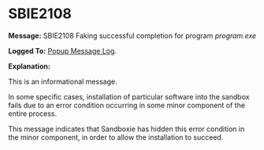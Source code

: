 # SBIE2108

**Message:** SBIE2108 Faking successful completion for program _program.exe_

**Logged To:** [Popup Message Log](PopupMessageLog.md).

**Explanation:**

This is an informational message.

In some specific cases, installation of particular software into the sandbox fails due to an error condition occurring in some minor component of the entire process.

This message indicates that Sandboxie has hidden this error condition in the minor component, in order to allow the installation to succeed.
